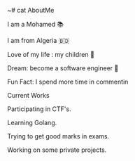 ~# cat AboutMe


I am a Mohamed 📚

I am from Algeria 🇧🇩

Love of my life : my children 🛌

Dream: become a software engineer 💸

Fun Fact: I spend more time in commentin
<!---
boudendeneM/boudendeneM is a ✨ special ✨ repository because its `README.md` (this file) appears on your GitHub profile.
You can click the Preview link to take a look at your changes.
--->


Current Works

Participating in CTF's.

Learning Golang.

Trying to get good marks in exams.

Working on some private projects.

